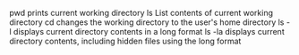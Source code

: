 pwd prints current working directory
ls List contents of current working directory
cd changes the working directory to the user's home directory
ls -l displays current directory contents in a long format
ls -la displays current directory contents, including hidden files using the long format
